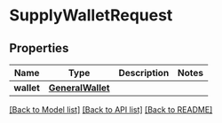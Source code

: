 # SupplyWalletRequest

## Properties
Name | Type | Description | Notes
------------ | ------------- | ------------- | -------------
**wallet** | [**GeneralWallet**](GeneralWallet.md) |  | 

[[Back to Model list]](../README.md#documentation-for-models) [[Back to API list]](../README.md#documentation-for-api-endpoints) [[Back to README]](../README.md)


